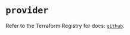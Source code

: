 # `provider`

Refer to the Terraform Registry for docs: [`github`](https://registry.terraform.io/providers/integrations/github/6.7.5/docs).
